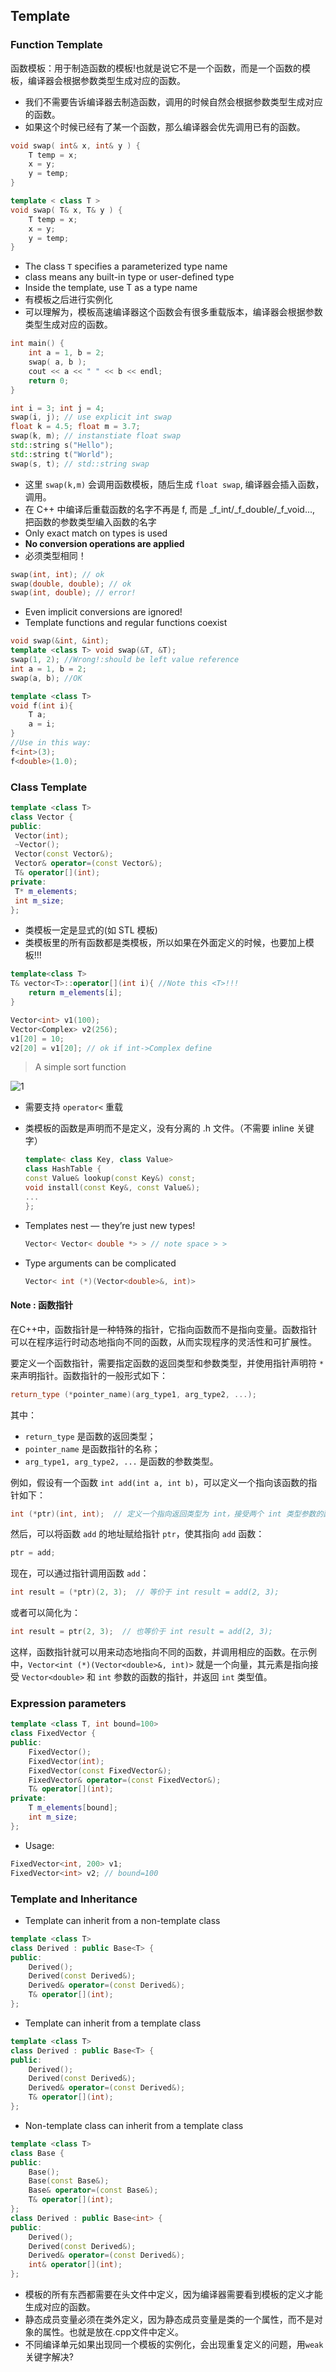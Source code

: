 ## Template
### Function Template
函数模板：用于制造函数的模板!也就是说它不是一个函数，而是一个函数的模板，编译器会根据参数类型生成对应的函数。

* 我们不需要告诉编译器去制造函数，调用的时候自然会根据参数类型生成对应的函数。
* 如果这个时候已经有了某一个函数，那么编译器会优先调用已有的函数。
```c++
void swap( int& x, int& y ) { 
    T temp = x; 
    x = y; 
    y = temp; 
}
```
```c++
template < class T > 
void swap( T& x, T& y ) { 
    T temp = x; 
    x = y; 
    y = temp; 
}
```

* The class `T` specifies a parameterized type name 
* class means any built-in type or user-defined type
* Inside the template, use T as a type name
* 有模板之后进行实例化
* 可以理解为，模板高速编译器这个函数会有很多重载版本，编译器会根据参数类型生成对应的函数。
```c++
int main() { 
    int a = 1, b = 2; 
    swap( a, b ); 
    cout << a << " " << b << endl; 
    return 0; 
}
```
```c++
int i = 3; int j = 4; 
swap(i, j); // use explicit int swap 
float k = 4.5; float m = 3.7; 
swap(k, m); // instanstiate float swap 
std::string s("Hello"); 
std::string t("World"); 
swap(s, t); // std::string swap 
```

* 这里 `swap(k,m)` 会调用函数模板，随后生成 `float swap`, 编译器会插入函数，调用。
* 在 C++ 中编译后重载函数的名字不再是 f, 而是 _f_int/_f_double/_f_void..., 把函数的参数类型编入函数的名字
* Only exact match on types is used
* **No conversion operations are applied**
* 必须类型相同！
```c++
swap(int, int); // ok 
swap(double, double); // ok 
swap(int, double); // error!
```

* Even implicit conversions are ignored!
* Template functions and regular functions coexist
```c++
void swap(&int, &int);
template <class T> void swap(&T, &T);
swap(1, 2); //Wrong!:should be left value reference
int a = 1, b = 2;
swap(a, b); //OK
```
```c++
template <class T>
void f(int i){
    T a;
    a = i;
}
//Use in this way:
f<int>(3);
f<double>(1.0);
```


### Class Template
```c++
template <class T> 
class Vector { 
public: 
 Vector(int); 
 ~Vector(); 
 Vector(const Vector&); 
 Vector& operator=(const Vector&); 
 T& operator[](int); 
private: 
 T* m_elements; 
 int m_size; 
};
```

* 类模板一定是显式的(如 STL 模板)
* 类模板里的所有函数都是类模板，所以如果在外面定义的时候，也要加上模板!!!
```c++
template<class T>
T& vector<T>::operator[](int i){ //Note this <T>!!!
    return m_elements[i];
}
```

```c++
Vector<int> v1(100); 
Vector<Complex> v2(256); 
v1[20] = 10; 
v2[20] = v1[20]; // ok if int->Complex define
```
> A simple sort function

![1](1.png)

* 需要支持 `operator<` 重载
* 类模板的函数是声明而不是定义，没有分离的 .h 文件。（不需要 inline 关键字）

    ```c++
    template< class Key, class Value> 
    class HashTable { 
    const Value& lookup(const Key&) const; 
    void install(const Key&, const Value&); 
    ... 
    }; 
    ```

* Templates nest — they’re just new types!
  ```c++
  Vector< Vector< double *> > // note space > >
  ```
* Type arguments can be complicated 
  ```c++
  Vector< int (*)(Vector<double>&, int)>
  ```

#### Note : 函数指针
在C++中，函数指针是一种特殊的指针，它指向函数而不是指向变量。函数指针可以在程序运行时动态地指向不同的函数，从而实现程序的灵活性和可扩展性。

要定义一个函数指针，需要指定函数的返回类型和参数类型，并使用指针声明符 `*` 来声明指针。函数指针的一般形式如下：

```cpp
return_type (*pointer_name)(arg_type1, arg_type2, ...);
```

其中：
- `return_type` 是函数的返回类型；
- `pointer_name` 是函数指针的名称；
- `arg_type1, arg_type2, ...` 是函数的参数类型。

例如，假设有一个函数 `int add(int a, int b)`，可以定义一个指向该函数的指针如下：

```cpp
int (*ptr)(int, int);  // 定义一个指向返回类型为 int，接受两个 int 类型参数的函数指针
```

然后，可以将函数 `add` 的地址赋给指针 `ptr`，使其指向 `add` 函数：

```cpp
ptr = add;
```

现在，可以通过指针调用函数 `add`：

```cpp
int result = (*ptr)(2, 3);  // 等价于 int result = add(2, 3);
```

或者可以简化为：

```cpp
int result = ptr(2, 3);  // 也等价于 int result = add(2, 3);
```

这样，函数指针就可以用来动态地指向不同的函数，并调用相应的函数。在示例中，`Vector<int (*)(Vector<double>&, int)>` 就是一个向量，其元素是指向接受 `Vector<double>` 和 `int` 参数的函数的指针，并返回 `int` 类型值。
### Expression parameters
```c++
template <class T, int bound=100>
class FixedVector {
public:
    FixedVector();
    FixedVector(int);
    FixedVector(const FixedVector&);
    FixedVector& operator=(const FixedVector&);
    T& operator[](int);
private:
    T m_elements[bound];
    int m_size;
};
```

* Usage:
```c++
FixedVector<int, 200> v1;
FixedVector<int> v2; // bound=100
```
### Template and Inheritance
* Template can inherit from a non-template class
```c++
template <class T>
class Derived : public Base<T> {
public:
    Derived();
    Derived(const Derived&);
    Derived& operator=(const Derived&);
    T& operator[](int);
};
```
* Template can inherit from a template class
```c++
template <class T>
class Derived : public Base<T> {
public:
    Derived();
    Derived(const Derived&);
    Derived& operator=(const Derived&);
    T& operator[](int);
};
```
* Non-template class can inherit from a template class
```c++
template <class T>
class Base {
public:
    Base();
    Base(const Base&);
    Base& operator=(const Base&);
    T& operator[](int);
};
class Derived : public Base<int> {
public:
    Derived();
    Derived(const Derived&);
    Derived& operator=(const Derived&);
    int& operator[](int);
};
```
* 模板的所有东西都需要在头文件中定义，因为编译器需要看到模板的定义才能生成对应的函数。
* 静态成员变量必须在类外定义，因为静态成员变量是类的一个属性，而不是对象的属性。也就是放在.cpp文件中定义。
* 不同编译单元如果出现同一个模板的实例化，会出现重复定义的问题，用`weak`关键字解决?